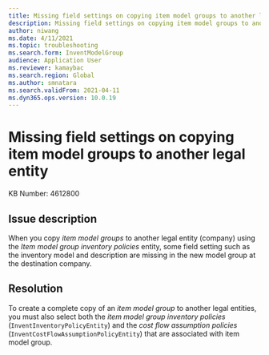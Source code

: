```yaml
---
title: Missing field settings on copying item model groups to another legal entity
description: Missing field settings on copying item model groups to another legal entity
author: niwang
ms.date: 4/11/2021
ms.topic: troubleshooting
ms.search.form: InventModelGroup
audience: Application User
ms.reviewer: kamaybac
ms.search.region: Global
ms.author: smnatara
ms.search.validFrom: 2021-04-11
ms.dyn365.ops.version: 10.0.19
---
```


# Missing field settings on copying item model groups to another legal entity

KB Number: 4612800

## Issue description

When you copy *item model groups* to another legal entity (company) using the *Item model group inventory policies* entity, some field setting such as the inventory model and description are missing in the new model group at the destination company.

## Resolution

To create a complete copy of an *item model group* to another legal entities, you must also select both the *item model group inventory policies* (`InventInventoryPolicyEntity`) and the *cost flow assumption policies* (`InventCostFlowAssumptionPolicyEntity`) that are associated with item model group.
